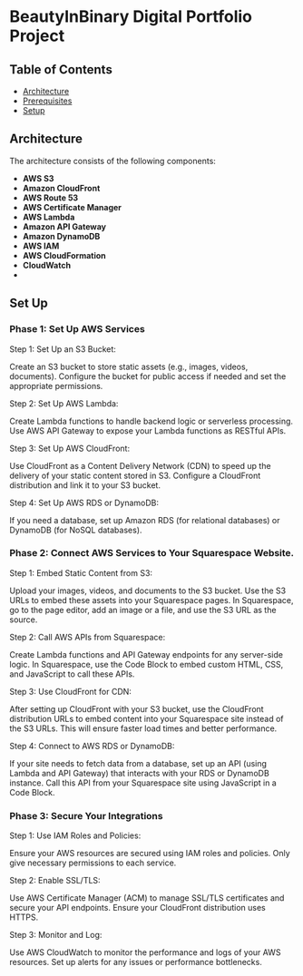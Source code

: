 # BeautyInBinary Digital Portfolio Project

## Table of Contents
- [Architecture](#architecture)
- [Prerequisites](#prerequisites)
- [Setup](#setup)

## Architecture 

The architecture consists of the following components: 
- **AWS S3**
- **Amazon CloudFront**
- **AWS Route 53**
- **AWS Certificate Manager**
- **AWS Lambda**
- **Amazon API Gateway**
- **Amazon DynamoDB**
- **AWS IAM**
- **AWS CloudFormation**
- **CloudWatch**
- 
## Set Up

### Phase 1: Set Up AWS Services

Step 1: Set Up an S3 Bucket:

Create an S3 bucket to store static assets (e.g., images, videos, documents).
Configure the bucket for public access if needed and set the appropriate permissions.

Step 2: Set Up AWS Lambda:

Create Lambda functions to handle backend logic or serverless processing.
Use AWS API Gateway to expose your Lambda functions as RESTful APIs.

Step 3: Set Up AWS CloudFront:

Use CloudFront as a Content Delivery Network (CDN) to speed up the delivery of your static content stored in S3.
Configure a CloudFront distribution and link it to your S3 bucket.

Step 4: Set Up AWS RDS or DynamoDB:

If you need a database, set up Amazon RDS (for relational databases) or DynamoDB (for NoSQL databases).


### Phase 2: Connect AWS Services to Your Squarespace Website.

Step 1: Embed Static Content from S3:

Upload your images, videos, and documents to the S3 bucket.
Use the S3 URLs to embed these assets into your Squarespace pages. In Squarespace, go to the page editor, add an image or a file, and use the S3 URL as the source.

Step 2: Call AWS APIs from Squarespace:

Create Lambda functions and API Gateway endpoints for any server-side logic.
In Squarespace, use the Code Block to embed custom HTML, CSS, and JavaScript to call these APIs.

Step 3: Use CloudFront for CDN:

After setting up CloudFront with your S3 bucket, use the CloudFront distribution URLs to embed content into your Squarespace site instead of the S3 URLs. This will ensure faster load times and better performance.

Step 4: Connect to AWS RDS or DynamoDB:

If your site needs to fetch data from a database, set up an API (using Lambda and API Gateway) that interacts with your RDS or DynamoDB instance.
Call this API from your Squarespace site using JavaScript in a Code Block.

### Phase 3: Secure Your Integrations
Step 1: Use IAM Roles and Policies:

Ensure your AWS resources are secured using IAM roles and policies. Only give necessary permissions to each service.

Step 2: Enable SSL/TLS:

Use AWS Certificate Manager (ACM) to manage SSL/TLS certificates and secure your API endpoints.
Ensure your CloudFront distribution uses HTTPS.

Step 3: Monitor and Log:

Use AWS CloudWatch to monitor the performance and logs of your AWS resources.
Set up alerts for any issues or performance bottlenecks.

